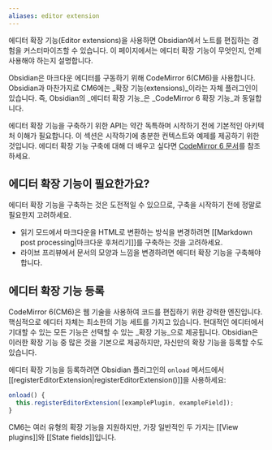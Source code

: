 ```yaml
---
aliases: editor extension
---
```


에디터 확장 기능(Editor extensions)을 사용하면 Obsidian에서 노트를 편집하는 경험을 커스터마이즈할 수 있습니다. 이 페이지에서는 에디터 확장 기능이 무엇인지, 언제 사용해야 하는지 설명합니다.

Obsidian은 마크다운 에디터를 구동하기 위해 CodeMirror 6(CM6)을 사용합니다. Obsidian과 마찬가지로 CM6에는 _확장 기능(extensions)_이라는 자체 플러그인이 있습니다. 즉, Obsidian의 _에디터 확장 기능_은 _CodeMirror 6 확장 기능_과 동일합니다.

에디터 확장 기능을 구축하기 위한 API는 약간 독특하며 시작하기 전에 기본적인 아키텍처 이해가 필요합니다. 이 섹션은 시작하기에 충분한 컨텍스트와 예제를 제공하기 위한 것입니다. 에디터 확장 기능 구축에 대해 더 배우고 싶다면 [CodeMirror 6 문서](https://codemirror.net/docs/)를 참조하세요.

## 에디터 확장 기능이 필요한가요?

에디터 확장 기능을 구축하는 것은 도전적일 수 있으므로, 구축을 시작하기 전에 정말로 필요한지 고려하세요.

- 읽기 모드에서 마크다운을 HTML로 변환하는 방식을 변경하려면 [[Markdown post processing|마크다운 후처리기]]를 구축하는 것을 고려하세요.
- 라이브 프리뷰에서 문서의 모양과 느낌을 변경하려면 에디터 확장 기능을 구축해야 합니다.

## 에디터 확장 기능 등록

CodeMirror 6(CM6)은 웹 기술을 사용하여 코드를 편집하기 위한 강력한 엔진입니다. 핵심적으로 에디터 자체는 최소한의 기능 세트를 가지고 있습니다. 현대적인 에디터에서 기대할 수 있는 모든 기능은 선택할 수 있는 _확장 기능_으로 제공됩니다. Obsidian은 이러한 확장 기능 중 많은 것을 기본으로 제공하지만, 자신만의 확장 기능을 등록할 수도 있습니다.

에디터 확장 기능을 등록하려면 Obsidian 플러그인의 `onload` 메서드에서 [[registerEditorExtension|registerEditorExtension()]]을 사용하세요:

```ts
onload() {
  this.registerEditorExtension([examplePlugin, exampleField]);
}
```

CM6는 여러 유형의 확장 기능을 지원하지만, 가장 일반적인 두 가지는 [[View plugins]]와 [[State fields]]입니다.
<DocCardList items={useCurrentSidebarCategory().items}/>
